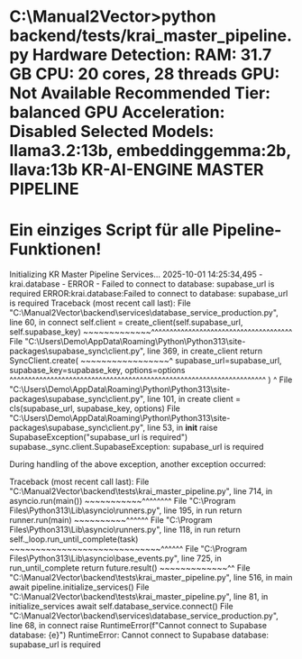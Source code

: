 C:\Manual2Vector>python backend/tests/krai_master_pipeline.py
Hardware Detection:
   RAM: 31.7 GB
   CPU: 20 cores, 28 threads
   GPU: Not Available
   Recommended Tier: balanced
   GPU Acceleration: Disabled
   Selected Models: llama3.2:13b, embeddinggemma:2b, llava:13b
KR-AI-ENGINE MASTER PIPELINE
==================================================
Ein einziges Script für alle Pipeline-Funktionen!
==================================================
Initializing KR Master Pipeline Services...
2025-10-01 14:25:34,495 - krai.database - ERROR - Failed to connect to database: supabase_url is required
ERROR:krai.database:Failed to connect to database: supabase_url is required
Traceback (most recent call last):
  File "C:\Manual2Vector\backend\services\database_service_production.py", line 60, in connect
    self.client = create_client(self.supabase_url, self.supabase_key)
                  ~~~~~~~~~~~~~^^^^^^^^^^^^^^^^^^^^^^^^^^^^^^^^^^^^^^
  File "C:\Users\Demo\AppData\Roaming\Python\Python313\site-packages\supabase\_sync\client.py", line 369, in create_client
    return SyncClient.create(
           ~~~~~~~~~~~~~~~~~^
        supabase_url=supabase_url, supabase_key=supabase_key, options=options
        ^^^^^^^^^^^^^^^^^^^^^^^^^^^^^^^^^^^^^^^^^^^^^^^^^^^^^^^^^^^^^^^^^^^^^
    )
    ^
  File "C:\Users\Demo\AppData\Roaming\Python\Python313\site-packages\supabase\_sync\client.py", line 101, in create
    client = cls(supabase_url, supabase_key, options)
  File "C:\Users\Demo\AppData\Roaming\Python\Python313\site-packages\supabase\_sync\client.py", line 53, in __init__
    raise SupabaseException("supabase_url is required")
supabase._sync.client.SupabaseException: supabase_url is required

During handling of the above exception, another exception occurred:

Traceback (most recent call last):
  File "C:\Manual2Vector\backend\tests\krai_master_pipeline.py", line 714, in <module>
    asyncio.run(main())
    ~~~~~~~~~~~^^^^^^^^
  File "C:\Program Files\Python313\Lib\asyncio\runners.py", line 195, in run
    return runner.run(main)
           ~~~~~~~~~~^^^^^^
  File "C:\Program Files\Python313\Lib\asyncio\runners.py", line 118, in run
    return self._loop.run_until_complete(task)
           ~~~~~~~~~~~~~~~~~~~~~~~~~~~~~^^^^^^
  File "C:\Program Files\Python313\Lib\asyncio\base_events.py", line 725, in run_until_complete
    return future.result()
           ~~~~~~~~~~~~~^^
  File "C:\Manual2Vector\backend\tests\krai_master_pipeline.py", line 516, in main
    await pipeline.initialize_services()
  File "C:\Manual2Vector\backend\tests\krai_master_pipeline.py", line 81, in initialize_services
    await self.database_service.connect()
  File "C:\Manual2Vector\backend\services\database_service_production.py", line 68, in connect
    raise RuntimeError(f"Cannot connect to Supabase database: {e}")
RuntimeError: Cannot connect to Supabase database: supabase_url is required
